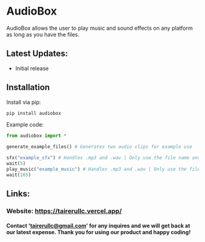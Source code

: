 # AudioBox

AudioBox allows the user to play music and sound effects on any platform as long as you have the files.

## Latest Updates: 
* Initial release

## Installation

Install via pip:

```bash
pip install audiobox
```

Example code: 

```py
from audiobox import *

generate_example_files() # Generates two audio clips for example use

sfx("example_sfx") # Handles .mp3 and .wav | Only use the file name and not extension
wait(5)
play_music("example_music") # Handles .mp3 and .wav | Only use the file name and not extension
wait(165)
```

## Links: 
### Website: https://tairerullc.vercel.app/


#### Contact 'tairerullc@gmail.com' for any inquires and we will get back at our latest expense. Thank you for using our product and happy coding!